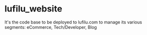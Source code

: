 # lufilu_website
It's the code base to be deployed to lufilu.com to manage its various segments:  eCommerce, Tech/Developer, Blog
